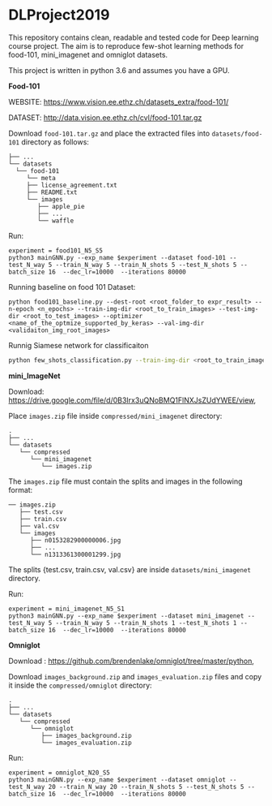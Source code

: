 # DLProject2019

This repository contains clean, readable and tested code for Deep learning course project. 
The aim is to reproduce few-shot learning methods for food-101, mini_imagenet and omniglot datasets.

This project is written in python 3.6 and assumes you have a GPU.


**Food-101**

WEBSITE: https://www.vision.ee.ethz.ch/datasets_extra/food-101/

DATASET: http://data.vision.ee.ethz.ch/cvl/food-101.tar.gz

Download `food-101.tar.gz` and place the extracted files into `datasets/food-101` directory as follows:
```
├── ...
└── datasets 
  └── food-101
     └── meta               
     ├── license_agreement.txt 
     ├── README.txt 
     └── images
        ├── apple_pie
        ├── ...
        └── waffle
```    
Run: 
```
experiment = food101_N5_S5
python3 mainGNN.py --exp_name $experiment --dataset food-101 --test_N_way 5 --train_N_way 5 --train_N_shots 5 --test_N_shots 5 --batch_size 16  --dec_lr=10000  --iterations 80000
```
Running baseline on food 101 Dataset:
```
python food101_baseline.py --dest-root <root_folder_to expr_result> --n-epoch <n_epochs> --train-img-dir <root_to_train_images> --test-img-dir <root_to_test_images> --optimizer <name_of_the_optmize_supported_by_keras> --val-img-dir <validaiton_img_root_images>
```
Runnig Siamese network for classificaiton
```bash
python few_shots_classification.py --train-img-dir <root_to_train_images> --test-img-dir <root_to_test_images>
```
**mini_ImageNet**

Download: https://drive.google.com/file/d/0B3Irx3uQNoBMQ1FlNXJsZUdYWEE/view, 

Place `images.zip` file inside `compressed/mini_imagenet` directory:
```
.
├── ...
└── datasets                    
   └── compressed                
      └── mini_imagenet
         └── images.zip
```

The `images.zip` file must contain the splits and images in the following format:
```
── images.zip
   ├── test.csv                
   ├── train.csv 
   ├── val.csv 
   └── images
      ├── n0153282900000006.jpg
      ├── ...
      └── n1313361300001299.jpg
```
The splits {test.csv, train.csv, val.csv} are inside `datasets/mini_imagenet` directory. 

Run: 
```
experiment = mini_imagenet_N5_S1
python3 mainGNN.py --exp_name $experiment --dataset mini_imagenet --test_N_way 5 --train_N_way 5 --train_N_shots 1 --test_N_shots 1 --batch_size 16  --dec_lr=10000  --iterations 80000
```

**Omniglot**

Download : https://github.com/brendenlake/omniglot/tree/master/python, 

Download `images_background.zip` and `images_evaluation.zip` files and copy it inside the `compressed/omniglot` directory:
```
.
├── ...
└── datasets                    
   └── compressed                
      └── omniglot
         ├── images_background.zip
         └── images_evaluation.zip
```

Run: 
```
experiment = omniglot_N20_S5
python3 mainGNN.py --exp_name $experiment --dataset omniglot --test_N_way 20 --train_N_way 20 --train_N_shots 5 --test_N_shots 5 --batch_size 16  --dec_lr=10000  --iterations 80000
```
